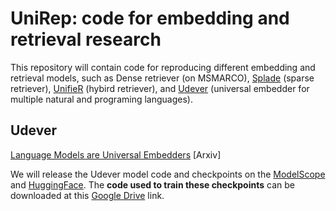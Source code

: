 # UniRep: code for embedding and retrieval research

This repository will contain code for reproducing different embedding and retrieval models, such as Dense retriever (on MSMARCO), [Splade](https://github.com/naver/splade) (sparse retriever), [UnifieR](https://arxiv.org/abs/2205.11194) (hybird retriever), and [Udever](https://arxiv.org/abs/2310.08232) (universal embedder for multiple natural and programing languages).

## Udever
[Language Models are Universal Embedders](https://arxiv.org/abs/2310.08232) [Arxiv]

We will release the Udever model code and checkpoints on the [ModelScope](https://www.modelscope.cn/) and [HuggingFace](https://huggingface.co/models).
The **code used to train these checkpoints** can be downloaded at this [Google Drive](https://drive.google.com/file/d/1CI6zbRSKKMRGH2WpSselb68aI9MUwtmF/view?usp=sharing) link.
